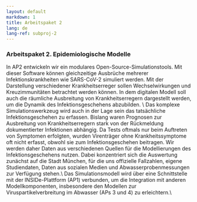 ```yaml
---
layout: default
markdown: 1
title: Arbeitspaket 2
lang: de
lang-ref: subproj-2
---
```

### Arbeitspaket 2. Epidemiologische Modelle

In AP2 entwickeln wir ein modulares Open-Source-Simulationstools. Mit dieser Software können gleichzeitige Ausbrüche mehrerer Infektionskrankheiten wie SARS-CoV-2 simuliert werden. Mit der Darstellung verschiedener Krankheitserreger sollen Wechselwirkungen und Kreuzimmunitäten betrachtet werden können. In dem digitalen Modell soll auch die räumliche Ausbreitung von Krankheitserregern dargestellt werden, um die Dynamik des Infektionsgeschehens abzubilden. \\
Das komplexe Simulationswerkzeug wird auch in der Lage sein das tatsächliche Infektionsgeschehen zu erfassen. Bislang waren Prognosen zur Ausbreitung von Krankheitserregern stark von der Rückmeldung dokumentierter Infektionen abhängig. Da Tests oftmals nur beim Auftreten von Symptomen erfolgten, wurden Virenträger ohne Krankheitssymptome oft nicht erfasst, obwohl sie zum Infektionsgeschehen beitragen. Wir werden daher Daten aus verschiedenen Quellen für die Modellierungen des Infektionsgeschehens nutzen. Dabei konzentriert sich die Auswertung zunächst auf die Stadt München, für die uns offizielle Fallzahlen, eigene Studiendaten, Daten aus sozialen Medien und Abwasserprobenmessungen zur Verfügung stehen.\\
Das Simulationsmodell wird über eine Schnittstelle mit der INSIDe-Plattform (AP1) verbunden, um die Integration mit anderen Modellkomponenten, insbesondere den Modellen zur Viruspartikelverbreitung im Abwasser (APs 3 und 4) zu erleichtern.\\
